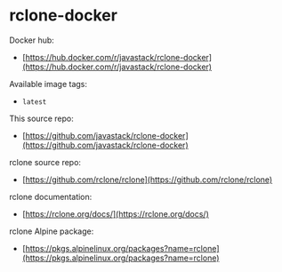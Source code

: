 # rclone-docker

Docker hub:
  - [https://hub.docker.com/r/javastack/rclone-docker](https://hub.docker.com/r/javastack/rclone-docker)

Available image tags:
  - `latest`

This source repo:
  - [https://github.com/javastack/rclone-docker](https://github.com/javastack/rclone-docker)

rclone source repo:
  - [https://github.com/rclone/rclone](https://github.com/rclone/rclone)

rclone documentation:
  - [https://rclone.org/docs/](https://rclone.org/docs/)

rclone Alpine package:
  - [https://pkgs.alpinelinux.org/packages?name=rclone](https://pkgs.alpinelinux.org/packages?name=rclone)

